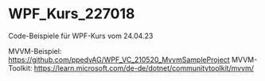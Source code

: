 # WPF_Kurs_227018
Code-Beispiele für WPF-Kurs vom 24.04.23

MVVM-Beispiel: https://github.com/ppedvAG/WPF_VC_210520_MvvmSampleProject
MVVM-Toolkit: https://learn.microsoft.com/de-de/dotnet/communitytoolkit/mvvm/

